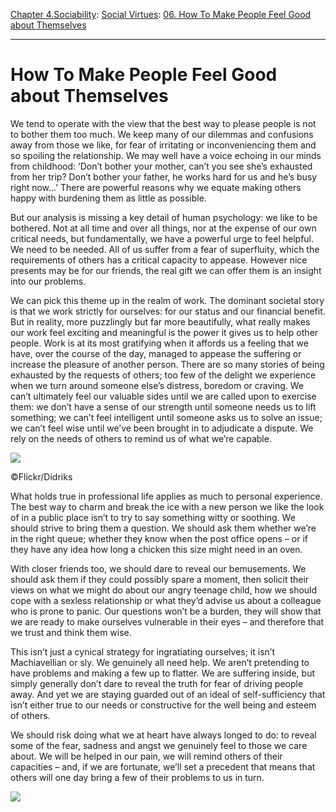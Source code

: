[Chapter 4.Sociability](https://www.theschooloflife.com/thebookoflife/category/sociability/): [Social Virtues](https://www.theschooloflife.com/thebookoflife/category/sociability/social-virtues/): [06. How To Make People Feel Good about Themselves](https://www.theschooloflife.com/thebookoflife/how-to-make-people-feel-good-about-themselves/)

* * *

# How To Make People Feel Good about Themselves

We tend to operate with the view that the best way to please people is not to bother them too much. We keep many of our dilemmas and confusions away from those we like, for fear of irritating or inconveniencing them and so spoiling the relationship. We may well have a voice echoing in our minds from childhood: ‘Don’t bother your mother, can’t you see she’s exhausted from her trip? Don’t bother your father, he works hard for us and he’s busy right now…’ There are powerful reasons why we equate making others happy with burdening them as little as possible.

But our analysis is missing a key detail of human psychology: we like to be bothered. Not at all time and over all things, nor at the expense of our own critical needs, but fundamentally, we have a powerful urge to feel helpful. We need to be needed. All of us suffer from a fear of superfluity, which the requirements of others has a critical capacity to appease. However nice presents may be for our friends, the real gift we can offer them is an insight into our problems.

We can pick this theme up in the realm of work. The dominant societal story is that we work strictly for ourselves: for our status and our financial benefit. But in reality, more puzzlingly but far more beautifully, what really makes our work feel exciting and meaningful is the power it gives us to help other people. Work is at its most gratifying when it affords us a feeling that we have, over the course of the day, managed to appease the suffering or increase the pleasure of another person. There are so many stories of being exhausted by the requests of others; too few of the delight we experience when we turn around someone else’s distress, boredom or craving. We can’t ultimately feel our valuable sides until we are called upon to exercise them: we don’t have a sense of our strength until someone needs us to lift something; we can’t feel intelligent until someone asks us to solve an issue; we can’t feel wise until we’ve been brought in to adjudicate a dispute. We rely on the needs of others to remind us of what we’re capable.

 ![](https://www.theschooloflife.com/thebookoflife/wp-content/uploads/2018/10/9546216061_5e249302d9_z.jpg)

©Flickr/Didriks

What holds true in professional life applies as much to personal experience. The best way to charm and break the ice with a new person we like the look of in a public place isn’t to try to say something witty or soothing. We should strive to bring them a question. We should ask them whether we’re in the right queue; whether they know when the post office opens – or if they have any idea how long a chicken this size might need in an oven.

With closer friends too, we should dare to reveal our bemusements. We should ask them if they could possibly spare a moment, then solicit their views on what we might do about our angry teenage child, how we should cope with a sexless relationship or what they’d advise us about a colleague who is prone to panic. Our questions won’t be a burden, they will show that we are ready to make ourselves vulnerable in their eyes – and therefore that we trust and think them wise.

This isn’t just a cynical strategy for ingratiating ourselves; it isn’t Machiavellian or sly. We genuinely all need help. We aren’t pretending to have problems and making a few up to flatter. We are suffering inside, but simply generally don’t dare to reveal the truth for fear of driving people away. And yet we are staying guarded out of an ideal of self-sufficiency that isn’t either true to our needs or constructive for the well being and esteem of others.

We should risk doing what we at heart have always longed to do: to reveal some of the fear, sadness and angst we genuinely feel to those we care about. We will be helped in our pain, we will remind others of their capacities – and, if we are fortunate, we’ll set a precedent that means that others will one day bring a few of their problems to us in turn.

[![](https://img.youtube.com/vi/p8pzhYC7prA/0.jpg)](https://www.youtube.com/embed/p8pzhYC7prA '')
